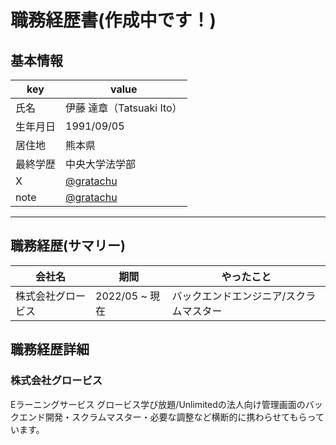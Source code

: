 # 職務経歴書(作成中です！)

## 基本情報

|key|value|
|---|---|
|氏名|伊藤 達章（Tatsuaki Ito）|
|生年月日|1991/09/05|
|居住地|熊本県|
|最終学歴|中央大学法学部|
|X|[@gratachu](https://twitter.com/gratachu)|
|note|[@gratachu](https://note.com/gratachu)|

---

## 職務経歴(サマリー)
|  会社名  |  期間  |  やったこと  |
| ---- | ---- | ---- |
| 株式会社グロービス | 2022/05 ~ 現在 | バックエンドエンジニア/スクラムマスター |

## 職務経歴詳細
### 株式会社グロービス
Eラーニングサービス グロービス学び放題/Unlimitedの法人向け管理画面のバックエンド開発・スクラムマスター・必要な調整など横断的に携わらせてもらっています。
